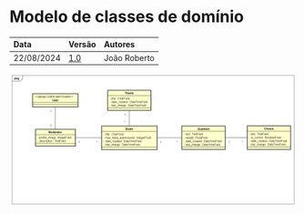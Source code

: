 # Modelo de classes de domínio

| Data | Versão | Autores |
| :-- | :-- | :-- |
| 22/08/2024 | [1.0](imagens/class-diagram01-django-online-test.png) | João Roberto |

![Diagrama de Classes](imagens/class-diagram01-django-online-test.png)
